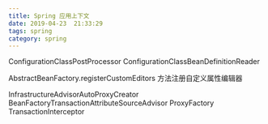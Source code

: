 ```yaml
---
title: Spring 应用上下文
date: 2019-04-23  21:33:29
tags: spring            
category: spring
---
```



ConfigurationClassPostProcessor
ConfigurationClassBeanDefinitionReader

AbstractBeanFactory.registerCustomEditors 方法注册自定义属性编辑器

InfrastructureAdvisorAutoProxyCreator
BeanFactoryTransactionAttributeSourceAdvisor
ProxyFactory
TransactionInterceptor